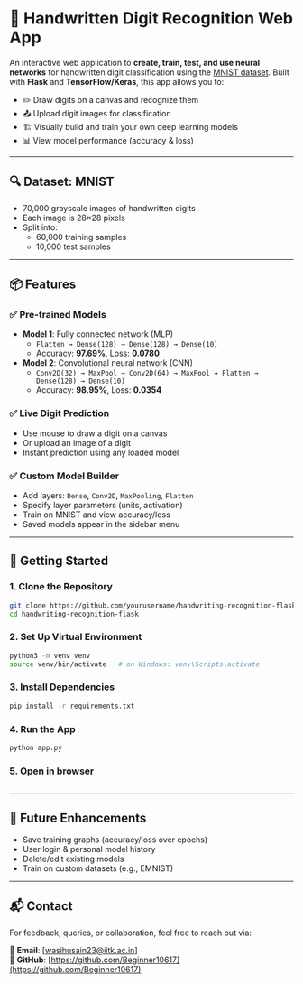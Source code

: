 # 🧠 Handwritten Digit Recognition Web App

An interactive web application to **create, train, test, and use neural networks** for handwritten digit classification using the [MNIST dataset](http://yann.lecun.com/exdb/mnist/). Built with **Flask** and **TensorFlow/Keras**, this app allows you to:

- ✏️ Draw digits on a canvas and recognize them
- 📤 Upload digit images for classification
- 🏗️ Visually build and train your own deep learning models
- 📊 View model performance (accuracy & loss)

---

## 🔍 Dataset: MNIST

- 70,000 grayscale images of handwritten digits
- Each image is 28×28 pixels
- Split into:
  - 60,000 training samples
  - 10,000 test samples

---

## 📦 Features

### ✅ Pre-trained Models
- **Model 1**: Fully connected network (MLP)
  - `Flatten → Dense(128) → Dense(128) → Dense(10)`
  - Accuracy: **97.69%**, Loss: **0.0780**
- **Model 2**: Convolutional neural network (CNN)
  - `Conv2D(32) → MaxPool → Conv2D(64) → MaxPool → Flatten → Dense(128) → Dense(10)`
  - Accuracy: **98.95%**, Loss: **0.0354**

### ✅ Live Digit Prediction
- Use mouse to draw a digit on a canvas
- Or upload an image of a digit
- Instant prediction using any loaded model

### ✅ Custom Model Builder
- Add layers: `Dense`, `Conv2D`, `MaxPooling`, `Flatten`
- Specify layer parameters (units, activation)
- Train on MNIST and view accuracy/loss
- Saved models appear in the sidebar menu

---

## 🚀 Getting Started

### 1. Clone the Repository
```bash
git clone https://github.com/yourusername/handwriting-recognition-flask.git
cd handwriting-recognition-flask
```

### 2. Set Up Virtual Environment
```bash
python3 -m venv venv
source venv/bin/activate   # on Windows: venv\Scripts\activate
```

### 3. Install Dependencies
```bash
pip install -r requirements.txt
```

### 4. Run the App
```bash
python app.py
```

### 5. Open in browser
```http://127.0.0.1:5000/
```

---
## 🧠 Future Enhancements

- Save training graphs (accuracy/loss over epochs)
- User login & personal model history
- Delete/edit existing models
- Train on custom datasets (e.g., EMNIST)

---

## 📬 Contact

For feedback, queries, or collaboration, feel free to reach out via:

📧 **Email**: [wasihusain23@iitk.ac.in]  
🐙 **GitHub**: [https://github.com/Beginner10617](https://github.com/Beginner10617)
